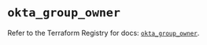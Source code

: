 # `okta_group_owner`

Refer to the Terraform Registry for docs: [`okta_group_owner`](https://registry.terraform.io/providers/okta/okta/4.16.0/docs/resources/group_owner).
